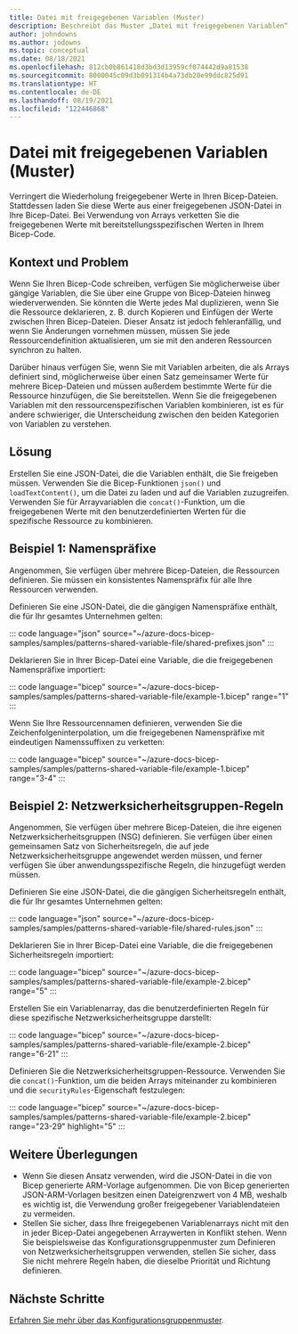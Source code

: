 ```yaml
---
title: Datei mit freigegebenen Variablen (Muster)
description: Beschreibt das Muster „Datei mit freigegebenen Variablen“.
author: johndowns
ms.author: jodowns
ms.topic: conceptual
ms.date: 08/18/2021
ms.openlocfilehash: 812cb0b861418d3bd3d13959cf074442d9a81538
ms.sourcegitcommit: 8000045c09d3b091314b4a73db20e99ddc825d91
ms.translationtype: HT
ms.contentlocale: de-DE
ms.lasthandoff: 08/19/2021
ms.locfileid: "122446868"
---
```

# <a name="shared-variable-file-pattern"></a>Datei mit freigegebenen Variablen (Muster)

Verringert die Wiederholung freigegebener Werte in Ihren Bicep-Dateien. Stattdessen laden Sie diese Werte aus einer freigegebenen JSON-Datei in Ihre Bicep-Datei. Bei Verwendung von Arrays verketten Sie die freigegebenen Werte mit bereitstellungsspezifischen Werten in Ihrem Bicep-Code.

## <a name="context-and-problem"></a>Kontext und Problem

Wenn Sie Ihren Bicep-Code schreiben, verfügen Sie möglicherweise über gängige Variablen, die Sie über eine Gruppe von Bicep-Dateien hinweg wiederverwenden. Sie könnten die Werte jedes Mal duplizieren, wenn Sie die Ressource deklarieren, z. B. durch Kopieren und Einfügen der Werte zwischen Ihren Bicep-Dateien. Dieser Ansatz ist jedoch fehleranfällig, und wenn Sie Änderungen vornehmen müssen, müssen Sie jede Ressourcendefinition aktualisieren, um sie mit den anderen Ressourcen synchron zu halten.

Darüber hinaus verfügen Sie, wenn Sie mit Variablen arbeiten, die als Arrays definiert sind, möglicherweise über einen Satz gemeinsamer Werte für mehrere Bicep-Dateien und müssen außerdem bestimmte Werte für die Ressource hinzufügen, die Sie bereitstellen. Wenn Sie die freigegebenen Variablen mit den ressourcenspezifischen Variablen kombinieren, ist es für andere schwieriger, die Unterscheidung zwischen den beiden Kategorien von Variablen zu verstehen.

## <a name="solution"></a>Lösung

Erstellen Sie eine JSON-Datei, die die Variablen enthält, die Sie freigeben müssen. Verwenden Sie die Bicep-Funktionen `json()` und `loadTextContent()`, um die Datei zu laden und auf die Variablen zuzugreifen. Verwenden Sie für Arrayvariablen die `concat()`-Funktion, um die freigegebenen Werte mit den benutzerdefinierten Werten für die spezifische Ressource zu kombinieren.

## <a name="example-1-naming-prefixes"></a>Beispiel 1: Namenspräfixe

Angenommen, Sie verfügen über mehrere Bicep-Dateien, die Ressourcen definieren. Sie müssen ein konsistentes Namenspräfix für alle Ihre Ressourcen verwenden.

Definieren Sie eine JSON-Datei, die die gängigen Namenspräfixe enthält, die für Ihr gesamtes Unternehmen gelten:

::: code language="json" source="~/azure-docs-bicep-samples/samples/patterns-shared-variable-file/shared-prefixes.json" :::

Deklarieren Sie in Ihrer Bicep-Datei eine Variable, die die freigegebenen Namenspräfixe importiert:

::: code language="bicep" source="~/azure-docs-bicep-samples/samples/patterns-shared-variable-file/example-1.bicep" range="1" :::

Wenn Sie Ihre Ressourcennamen definieren, verwenden Sie die Zeichenfolgeninterpolation, um die freigegebenen Namenspräfixe mit eindeutigen Namenssuffixen zu verketten:

::: code language="bicep" source="~/azure-docs-bicep-samples/samples/patterns-shared-variable-file/example-1.bicep" range="3-4" :::

## <a name="example-2-network-security-group-rules"></a>Beispiel 2: Netzwerksicherheitsgruppen-Regeln

Angenommen, Sie verfügen über mehrere Bicep-Dateien, die ihre eigenen Netzwerksicherheitsgruppen (NSG) definieren. Sie verfügen über einen gemeinsamen Satz von Sicherheitsregeln, die auf jede Netzwerksicherheitsgruppe angewendet werden müssen, und ferner verfügen Sie über anwendungsspezifische Regeln, die hinzugefügt werden müssen.

Definieren Sie eine JSON-Datei, die die gängigen Sicherheitsregeln enthält, die für Ihr gesamtes Unternehmen gelten:

::: code language="json" source="~/azure-docs-bicep-samples/samples/patterns-shared-variable-file/shared-rules.json" :::

Deklarieren Sie in Ihrer Bicep-Datei eine Variable, die die freigegebenen Sicherheitsregeln importiert:

::: code language="bicep" source="~/azure-docs-bicep-samples/samples/patterns-shared-variable-file/example-2.bicep" range="5" :::

Erstellen Sie ein Variablenarray, das die benutzerdefinierten Regeln für diese spezifische Netzwerksicherheitsgruppe darstellt:

::: code language="bicep" source="~/azure-docs-bicep-samples/samples/patterns-shared-variable-file/example-2.bicep" range="6-21" :::

Definieren Sie die Netzwerksicherheitsgruppen-Ressource. Verwenden Sie die `concat()`-Funktion, um die beiden Arrays miteinander zu kombinieren und die `securityRules`-Eigenschaft festzulegen:

::: code language="bicep" source="~/azure-docs-bicep-samples/samples/patterns-shared-variable-file/example-2.bicep" range="23-29" highlight="5" :::

## <a name="considerations"></a>Weitere Überlegungen

- Wenn Sie diesen Ansatz verwenden, wird die JSON-Datei in die von Bicep generierte ARM-Vorlage aufgenommen. Die von Bicep generierten JSON-ARM-Vorlagen besitzen einen Dateigrenzwert von 4 MB, weshalb es wichtig ist, die Verwendung großer freigegebener Variablendateien zu vermeiden.
- Stellen Sie sicher, dass Ihre freigegebenen Variablenarrays nicht mit den in jeder Bicep-Datei angegebenen Arraywerten in Konflikt stehen. Wenn Sie beispielsweise das Konfigurationsgruppenmuster zum Definieren von Netzwerksicherheitsgruppen verwenden, stellen Sie sicher, dass Sie nicht mehrere Regeln haben, die dieselbe Priorität und Richtung definieren.

## <a name="next-steps"></a>Nächste Schritte

[Erfahren Sie mehr über das Konfigurationsgruppenmuster](patterns-configuration-set.md).
